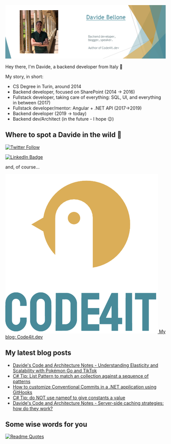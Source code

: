 ![Profile banner](./DavideBellone.png)

Hey there, I'm Davide, a backend developer from Italy 🤏 

My story, in short:

* CS Degree in Turin, around 2014
* Backend developer, focused on SharePoint (2014 -> 2016)
* Fullstack developer, taking care of everything: SQL, UI, and everything in between (2017)
* Fullstack developer/mentor: Angular + .NET API (2017->2019)
* Backend developer (2019 -> today)
* Backend dev/Architect (in the future - I hope 😉)

## Where to spot a Davide in the wild 🦏

[![Twitter Follow](https://img.shields.io/twitter/follow/BelloneDavide?label=Let%27s%20get%20in%20touch%20on%20Twitter&style=social)](https://twitter.com/BelloneDavide)

[![LinkedIn Badge](https://img.shields.io/badge/LinkedIn-Profile-informational?style=social&logo=linkedin)](https://www.linkedin.com/in/bellonedavide/)

and, of course...

[![Personal blog](./logo_small.png) My blog: Code4it.dev](https://www.code4it.dev/)


## My latest blog posts

<!-- BLOG-POST-LIST:START -->
- [Davide&#39;s Code and Architecture Notes - Understanding Elasticity and Scalability with Pokémon Go and TikTok](https://www.code4it.dev/architecture-notes/elasticity-vs-scalability)
- [C# Tip: List Pattern to match an collection against a sequence of patterns](https://www.code4it.dev/csharptips/list-pattern)
- [How to customize Conventional Commits in a .NET application using GitHooks](https://www.code4it.dev/blog/conventional-commit-with-githooks)
- [C# Tip: do NOT use nameof to give constants a value](https://www.code4it.dev/csharptips/do-not-use-nameof-for-constants)
- [Davide&#39;s Code and Architecture Notes - Server-side caching strategies: how do they work?](https://www.code4it.dev/architecture-notes/caching-strategies)
<!-- BLOG-POST-LIST:END -->



## Some wise words for you

[![Readme Quotes](https://quotes-github-readme.vercel.app/api?type=horizontal&theme=light)](https://github.com/piyushsuthar/github-readme-quotes)
